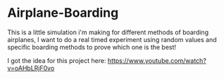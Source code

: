 # Airplane-Boarding
This is a little simulation i'm making for different methods of boarding airplanes, I want to do a real timed experiment using random values and specific boarding methods to prove which one is the best!

I got the idea for this project here: https://www.youtube.com/watch?v=oAHbLRjF0vo
